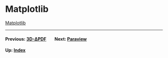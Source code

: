 # Matplotlib

[Matplotlib](http://matplotlib.org)

* * *
#### Previous: [3D-ΔPDF](pdf) &nbsp;&nbsp;&nbsp;&nbsp;&nbsp;&nbsp; Next: [Paraview](paraview)
#### Up: [Index](index)
